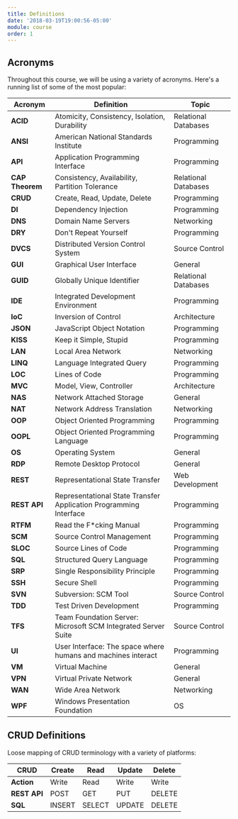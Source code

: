 ```yaml
---
title: Definitions
date: '2018-03-19T19:00:56-05:00'
module: course
order: 1
---
```


## Acronyms

Throughout this course, we will be using a variety of acronyms. Here's a running list of some of the most popular:

| Acronym         | Definition                                                        | Topic                |
| --------------- | ----------------------------------------------------------------- | -------------------- |
| **ACID**        | Atomicity, Consistency, Isolation, Durability                     | Relational Databases |
| **ANSI**        | American National Standards Institute                             | Programming          |
| **API**         | Application Programming Interface                                 | Programming          |
| **CAP Theorem** | Consistency, Availability, Partition Tolerance                    | Relational Databases |
| **CRUD**        | Create, Read, Update, Delete                                      | Programming          |
| **DI**          | Dependency Injection                                              | Programming          |
| **DNS**         | Domain Name Servers                                               | Networking           |
| **DRY**         | Don't Repeat Yourself                                             | Programming          |
| **DVCS**        | Distributed Version Control System                                | Source Control       |
| **GUI**         | Graphical User Interface                                          | General              |
| **GUID**        | Globally Unique Identifier                                        | Relational Databases |
| **IDE**         | Integrated Development Environment                                | Programming          |
| **IoC**         | Inversion of Control                                              | Architecture         |
| **JSON**        | JavaScript Object Notation                                        | Programming          |
| **KISS**        | Keep it Simple, Stupid                                            | Programming          |
| **LAN**         | Local Area Network                                                | Networking           |
| **LINQ**        | Language Integrated Query                                         | Programming          |
| **LOC**         | Lines of Code                                                     | Programming          |
| **MVC**         | Model, View, Controller                                           | Architecture         |
| **NAS**         | Network Attached Storage                                          | General              |
| **NAT**         | Network Address Translation                                       | Networking           |
| **OOP**         | Object Oriented Programming                                       | Programming          |
| **OOPL**        | Object Oriented Programming Language                              | Programming          |
| **OS**          | Operating System                                                  | General              |
| **RDP**         | Remote Desktop Protocol                                           | General              |
| **REST**        | Representational State Transfer                                   | Web Development      |
| **REST API**    | Representational State Transfer Application Programming Interface | Programming          |
| **RTFM**        | Read the F\*cking Manual                                          | Programming          |
| **SCM**         | Source Control Management                                         | Programming          |
| **SLOC**        | Source Lines of Code                                              | Programming          |
| **SQL**         | Structured Query Language                                         | Programming          |
| **SRP**         | Single Responsibility Principle                                   | Programming          |
| **SSH**         | Secure Shell                                                      | Programming          |
| **SVN**         | Subversion: SCM Tool                                              | Source Control       |
| **TDD**         | Test Driven Development                                           | Programming          |
| **TFS**         | Team Foundation Server: Microsoft SCM Integrated Server Suite     | Source Control       |
| **UI**          | User Interface: The space where humans and machines interact      | Programming          |
| **VM**          | Virtual Machine                                                   | General              |
| **VPN**         | Virtual Private Network                                           | General              |
| **WAN**         | Wide Area Network                                                 | Networking           |
| **WPF**         | Windows Presentation Foundation                                   | OS                   |

## CRUD Definitions

Loose mapping of CRUD terminology with a variety of platforms:

| CRUD         | Create | Read   | Update | Delete |
| ------------ | ------ | ------ | ------ | ------ |
| **Action**   | Write  | Read   | Write  | Write  |
| **REST API** | POST   | GET    | PUT    | DELETE |
| **SQL**      | INSERT | SELECT | UPDATE | DELETE |
